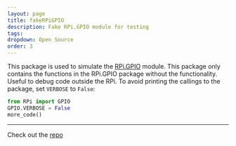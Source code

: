 ```yaml
---
layout: page
title: fakeRPiGPIO
description: Fake RPi.GPIO module for testing
tags: 
dropdown: Open Source
order: 3
---
```

<!-- Automatically generated. Run search_repo.rb to rebuild -->



This package is used to simulate the [RPi.GPIO](https://pypi.python.org/pypi/RPi.GPIO) module.
This package only contains the functions in the RPi.GPIO package without the functionality. Useful to debug code outside the RPi.
To avoid printing the callings to the package, set `VERBOSE` to `False`:
```python
from RPi import GPIO
GPIO.VERBOSE = False
more_code()
```

---
Check out the [repo](https://github.com/luxedo/fakeRPiGPIO)
